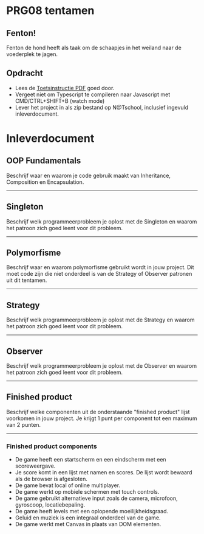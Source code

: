# PRG08 tentamen

## Fenton!

Fenton de hond heeft als taak om de schaapjes in het weiland naar de voederplek te jagen.

## Opdracht

- Lees de [Toetsinstructie PDF](fenton_2018_2019_instructie.pdf) goed door.
- Vergeet niet om Typescript te compileren naar Javascript met CMD/CTRL+SHIFT+B (watch mode)
- Lever het project in als zip bestand op N@Tschool, inclusief ingevuld inleverdocument.

# Inleverdocument

## OOP Fundamentals

Beschrijf waar en waarom je code gebruik maakt van Inheritance, Composition en Encapsulation.

---

## Singleton

Beschrijf welk programmeerprobleem je oplost met de Singleton en waarom het patroon zich goed leent voor dit probleem.

---

## Polymorfisme

Beschrijf waar en waarom polymorfisme gebruikt wordt in jouw project. Dit moet code zijn die niet onderdeel is van de Strategy of Observer patronen uit dit tentamen.

---

## Strategy

Beschrijf welk programmeerprobleem je oplost met de Strategy en waarom het patroon zich goed leent voor dit probleem.

---

## Observer

Beschrijf welk programmeerprobleem je oplost met de Observer en waarom het patroon zich goed leent voor dit probleem.

---

## Finished product

Beschrijf welke componenten uit de onderstaande "finished product" lijst voorkomen in jouw project. Je krijgt 1 punt per component tot een maximum van 2 punten.

---

### Finished product components

- De game heeft een startscherm en een eindscherm met een scoreweergave.
- Je score komt in een lijst met namen en scores. De lijst wordt bewaard als de browser is afgesloten. 
- De game bevat local of online multiplayer.
- De game werkt op mobiele schermen met touch controls.
- De game gebruikt alternatieve input zoals de camera, microfoon, gyroscoop, locatiebepaling.
- De game heeft levels met een oplopende moeilijkheidsgraad.
- Geluid en muziek is een integraal onderdeel van de game.
- De game werkt met Canvas in plaats van DOM elementen.